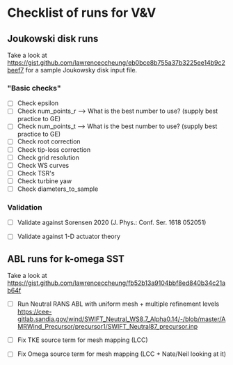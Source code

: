 # Checklist of runs for V&V

## Joukowski disk runs
Take a look at https://gist.github.com/lawrenceccheung/eb0bce8b755a37b3225ee14b9c2beef7 for a sample Joukowsky disk input file.

### "Basic checks"
- [ ] Check epsilon
- [ ] Check num_points_r  --> What is the best number to use? (supply best practice to GE)
- [ ] Check num_points_t  --> What is the best number to use? (supply best practice to GE)
- [ ] Check root correction
- [ ] Check tip-loss correction
- [ ] Check grid resolution
- [ ] Check WS curves
- [ ] Check TSR's
- [ ] Check turbine yaw 
- [ ] Check diameters_to_sample

### Validation
- [ ] Validate against Sorensen 2020 (J. Phys.: Conf. Ser. 1618 052051) 
- [ ] Validate against 1-D actuator theory


## ABL runs for k-omega SST

Take a look at https://gist.github.com/lawrenceccheung/fb52b13a9104bbf8ed840b34c21ab64f

- [ ] Run Neutral RANS ABL with uniform mesh + multiple refinement levels
  https://cee-gitlab.sandia.gov/wind/SWIFT_Neutral_WS8.7_Alpha0.14/-/blob/master/AMRWind_Precursor/precursor1/SWIFT_Neutral87_precursor.inp
  
- [ ] Fix TKE source term for mesh mapping (LCC)
- [ ] Fix Omega source term for mesh mapping (LCC + Nate/Neil looking at it)
